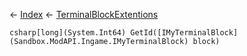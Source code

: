 ← [Index](Api-Index) ← [TerminalBlockExtentions](Sandbox.ModAPI.Ingame.TerminalBlockExtentions)

```csharp[long](System.Int64) GetId([IMyTerminalBlock](Sandbox.ModAPI.Ingame.IMyTerminalBlock) block)```